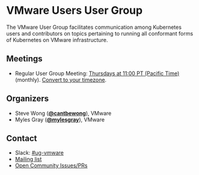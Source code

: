 <!---
This is an autogenerated file!

Please do not edit this file directly, but instead make changes to the
sigs.yaml file in the project root.

To understand how this file is generated, see https://git.k8s.io/community/generator/README.md
--->
# VMware Users User Group

The VMware User Group facilitates communication among Kubernetes users and contributors on topics pertaining to running all conformant forms of Kubernetes on VMware infrastructure.

## Meetings
* Regular User Group Meeting: [Thursdays at 11:00 PT (Pacific Time)]() (monthly). [Convert to your timezone](http://www.thetimezoneconverter.com/?t=11:00&tz=PT%20%28Pacific%20Time%29).

## Organizers

* Steve Wong (**[@cantbewong](https://github.com/cantbewong)**), VMware
* Myles Gray (**[@mylesgray](https://github.com/mylesgray)**), VMware

## Contact
- Slack: [#ug-vmware](https://kubernetes.slack.com/messages/ug-vmware)
- [Mailing list](https://groups.google.com/forum/#!forum/kubernetes-ug-vmware)
- [Open Community Issues/PRs](https://github.com/kubernetes/community/labels/ug%2Fvmware-users)
<!-- BEGIN CUSTOM CONTENT -->

<!-- END CUSTOM CONTENT -->
